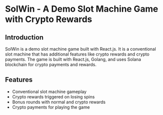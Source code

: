 # SolWin - A Demo Slot Machine Game with Crypto Rewards

## Introduction

SolWin is a demo slot machine game built with React.js. It is a conventional slot machine that has additional features like crypto rewards and crypto payments. The game is built with React.js, Golang, and uses Solana blockchain for crypto payments and rewards.

## Features

- Conventional slot machine gameplay
- Crypto rewards triggered on losing spins
- Bonus rounds with normal and crypto rewards
- Crypto payments for playing the game
